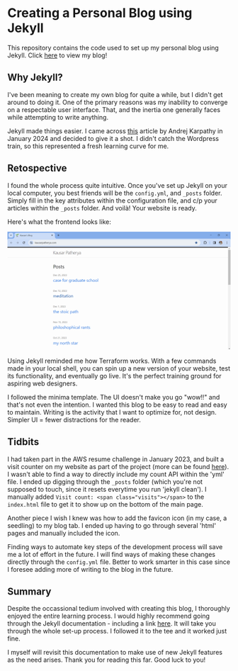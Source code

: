 # Creating a Personal Blog using Jekyll

This repository contains the code used to set up my personal blog using Jekyll. Click [here](https://kausarpatherya.com/) to view my blog!

## Why Jekyll?

I've been meaning to create my own blog for quite a while, but I didn't get around to doing it. One of the primary reasons was my inability to converge on a respectable user interface. That, and the inertia one generally faces while attempting to write anything.

Jekyll made things easier. I came across [this](https://karpathy.github.io/2014/07/01/switching-to-jekyll/) article by Andrej Karpathy in January 2024 and decided to give it a shot. I didn't catch the Wordpress train, so this represented a fresh learning curve for me.

## Retospective

I found the whole process quite intuitive. Once you've set up Jekyll on your local computer, you best friends will be the `config.yml`, and `_posts` folder. Simply fill in the key attributes within the configuration file, and c/p your articles within the `_posts` folder. And voilà! Your website is ready.

Here's what the frontend looks like:

![Blog landing page](blog-landing-page.PNG)

Using Jekyll reminded me how Terraform works. With a few commands made in your local shell, you can spin up a new version of your website, test its functionality, and eventually go live. It's the perfect training ground for aspiring web designers.

I followed the minima template. The UI doesn't make you go "wow!!" and that's not even the intention. I wanted this blog to be easy to read and easy to maintain. Writing is the activity that I want to optimize for, not design. Simpler UI = fewer distractions for the reader.

## Tidbits

I had taken part in the AWS resume challenge in January 2023, and built a visit counter on my website as part of the project (more can be found [here](https://github.com/kpath1999/resume-frontend)). I wasn't able to find a way to directly include my count API within the 'yml' file. I ended up digging through the `_posts` folder (which you're not supposed to touch, since it resets everytime you run 'jekyll clean'). I manually added `Visit count: <span class="visits"></span>` to the `index.html` file to get it to show up on the bottom of the main page.

Another piece I wish I knew was how to add the favicon icon (in my case, a seedling) to my blog tab. I ended up having to go through several 'html' pages and manually included the icon.

Finding ways to automate key steps of the development process will save me a lot of effort in the future. I will find ways of making these changes directly through the `config.yml` file. Better to work smarter in this case since I foresee adding more of writing to the blog in the future.

## Summary

Despite the occassional tedium involved with creating this blog, I thoroughly enjoyed the entire learning process. I would highly recommend going through the Jekyll documentation - including a link [here](https://jekyllrb.com/docs/themes/). It will take you through the whole set-up process. I followed it to the tee and it worked just fine.

I myself will revisit this documentation to make use of new Jekyll features as the need arises. Thank you for reading this far. Good luck to you!